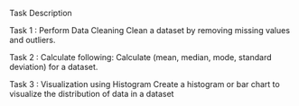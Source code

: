 Task Description

Task 1 : Perform Data Cleaning
Clean a dataset by removing missing values
and outliers.

Task 2 : Calculate following:
Calculate (mean, median,
mode, standard deviation) for a dataset.

Task 3 : Visualization using Histogram
Create a histogram or bar chart to visualize
the distribution of data in a dataset

